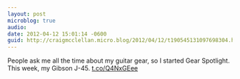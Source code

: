 ```yaml
---
layout: post
microblog: true
audio: 
date: 2012-04-12 15:01:14 -0600
guid: http://craigmcclellan.micro.blog/2012/04/12/t190545131097698304.html
---
```

People ask me all the time about my guitar gear, so I started Gear Spotlight. This week, my Gibson J-45.
[t.co/Q4NxGEee](http://t.co/Q4NxGEee)

